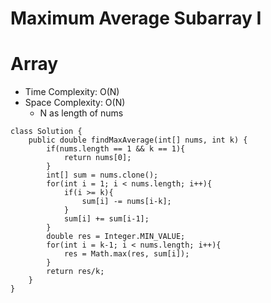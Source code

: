 # Maximum Average Subarray I
# Array
* Time Complexity: O(N)
* Space Complexity: O(N)
	* N as length of nums
```
class Solution {
    public double findMaxAverage(int[] nums, int k) {
        if(nums.length == 1 && k == 1){
            return nums[0];
        }
        int[] sum = nums.clone();
        for(int i = 1; i < nums.length; i++){
            if(i >= k){
                sum[i] -= nums[i-k];
            }
            sum[i] += sum[i-1];
        }
        double res = Integer.MIN_VALUE;
        for(int i = k-1; i < nums.length; i++){
            res = Math.max(res, sum[i]);
        }
        return res/k;
    }
}
```